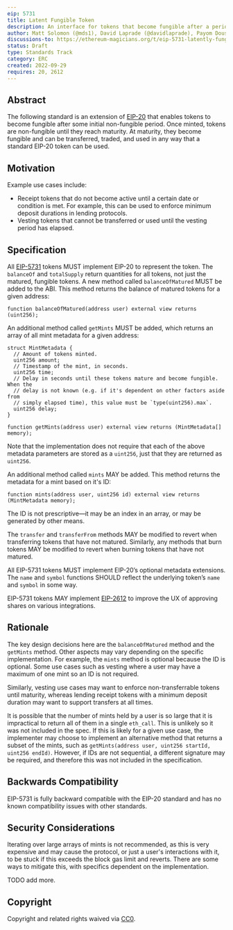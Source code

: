 ```yaml
---
eip: 5731
title: Latent Fungible Token
description: An interface for tokens that become fungible after a period of time.
author: Matt Solomon (@mds1), David Laprade (@davidlaprade), Payom Dousti (@payomdousti), Tony Sheng (@tonysheng), Chad Fleming (@chad-js), Franz Chen (@Dendrimer)
discussions-to: https://ethereum-magicians.org/t/eip-5731-latently-fungible-tokens
status: Draft
type: Standards Track
category: ERC
created: 2022-09-29
requires: 20, 2612
---
```


## Abstract

The following standard is an extension of [EIP-20](./eip-20.md) that enables tokens to become fungible after some initial non-fungible period.
Once minted, tokens are non-fungible until they reach maturity.
At maturity, they become fungible and can be transferred, traded, and used in any way that a standard EIP-20 token can be used.

## Motivation

Example use cases include:

- Receipt tokens that do not become active until a certain date or condition is met. For example, this can be used to enforce minimum deposit durations in lending protocols.
- Vesting tokens that cannot be transferred or used until the vesting period has elapsed.

## Specification

All [EIP-5731](./eip-5731.md) tokens MUST implement EIP-20 to represent the token.
The `balanceOf` and `totalSupply` return quantities for all tokens, not just the matured, fungible tokens.
A new method called `balanceOfMatured` MUST be added to the ABI.
This method returns the balance of matured tokens for a given address:

```
function balanceOfMatured(address user) external view returns (uint256);
```

An additional method called `getMints` MUST be added, which returns an array of all mint metadata for a given address:

```
struct MintMetadata {
  // Amount of tokens minted.
  uint256 amount;
  // Timestamp of the mint, in seconds.
  uint256 time;
  // Delay in seconds until these tokens mature and become fungible. When the
  // delay is not known (e.g. if it's dependent on other factors aside from
  // simply elapsed time), this value must be `type(uint256).max`.
  uint256 delay;
}

function getMints(address user) external view returns (MintMetadata[] memory);
```

Note that the implementation does not require that each of the above metadata parameters are stored as a `uint256`, just that they are returned as `uint256`.

An additional method called `mints` MAY be added.
This method returns the metadata for a mint based on it's ID:

```
function mints(address user, uint256 id) external view returns (MintMetadata memory);
```

The ID is not prescriptive&mdash;it may be an index in an array, or may be generated by other means.

The `transfer` and `transferFrom` methods MAY be modified to revert when transferring tokens that have not matured.
Similarly, any methods that burn tokens MAY be modified to revert when burning tokens that have not matured.

All EIP-5731 tokens MUST implement EIP-20’s optional metadata extensions.
The `name` and `symbol` functions SHOULD reflect the underlying token’s `name` and `symbol` in some way.

EIP-5731 tokens MAY implement [EIP-2612](./eip-2612.md) to improve the UX of approving shares on various integrations.

## Rationale

The key design decisions here are the `balanceOfMatured` method and the `getMints` method.
Other aspects may vary depending on the specific implementation.
For example, the `mints` method is optional because the ID is optional. Some use cases such as vesting where a user may have a maximum of one mint so an ID is not required.

Similarly, vesting use cases may want to enforce non-transferrable tokens until maturity, whereas lending receipt tokens with a minimum deposit duration may want to support transfers at all times.

It is possible that the number of mints held by a user is so large that it is impractical to return all of them in a single `eth_call`.
This is unlikely so it was not included in the spec.
If this is likely for a given use case, the implementer may choose to implement an alternative method that returns a subset of the mints, such as `getMints(address user, uint256 startId, uint256 endId)`.
However, if IDs are not sequential, a different signature may be required, and therefore this was not included in the specification.

## Backwards Compatibility

EIP-5731 is fully backward compatible with the EIP-20 standard and has no known compatibility issues with other standards.

## Security Considerations

Iterating over large arrays of mints is not recommended, as this is very expensive and may cause the protocol, or just a user's interactions with it, to be stuck if this exceeds the block gas limit and reverts. There are some ways to mitigate this, with specifics dependent on the implementation.

TODO add more.

## Copyright

Copyright and related rights waived via [CC0](../LICENSE.md).

